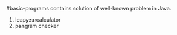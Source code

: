 #basic-programs contains solution of well-known problem in Java.
  1. leapyearcalculator
  2. pangram checker

